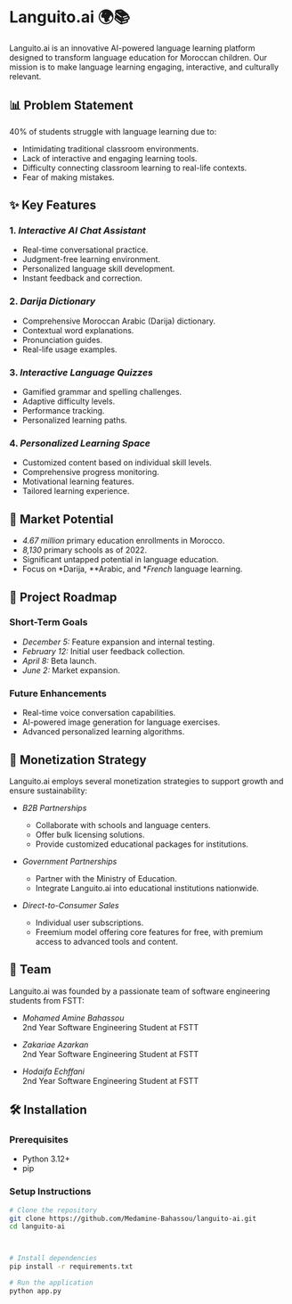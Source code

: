 # Languito.ai 🌍📚

Languito.ai is an innovative AI-powered language learning platform designed to transform language education for Moroccan children. Our mission is to make language learning engaging, interactive, and culturally relevant.



## 📊 Problem Statement

40% of students struggle with language learning due to:
- Intimidating traditional classroom environments.
- Lack of interactive and engaging learning tools.
- Difficulty connecting classroom learning to real-life contexts.
- Fear of making mistakes.



## ✨ Key Features

### 1. *Interactive AI Chat Assistant*
- Real-time conversational practice.
- Judgment-free learning environment.
- Personalized language skill development.
- Instant feedback and correction.

### 2. *Darija Dictionary*
- Comprehensive Moroccan Arabic (Darija) dictionary.
- Contextual word explanations.
- Pronunciation guides.
- Real-life usage examples.

### 3. *Interactive Language Quizzes*
- Gamified grammar and spelling challenges.
- Adaptive difficulty levels.
- Performance tracking.
- Personalized learning paths.

### 4. *Personalized Learning Space*
- Customized content based on individual skill levels.
- Comprehensive progress monitoring.
- Motivational learning features.
- Tailored learning experience.



## 🎯 Market Potential

- *4.67 million* primary education enrollments in Morocco.
- *8,130* primary schools as of 2022.
- Significant untapped potential in language education.
- Focus on *Darija, **Arabic, and **French* language learning.

## 🚀 Project Roadmap

### Short-Term Goals
- *December 5:* Feature expansion and internal testing.
- *February 12:* Initial user feedback collection.
- *April 8:* Beta launch.
- *June 2:* Market expansion.

### Future Enhancements
- Real-time voice conversation capabilities.
- AI-powered image generation for language exercises.
- Advanced personalized learning algorithms.


## 🤝 Monetization Strategy

Languito.ai employs several monetization strategies to support growth and ensure sustainability:

- *B2B Partnerships*
  - Collaborate with schools and language centers.
  - Offer bulk licensing solutions.
  - Provide customized educational packages for institutions.
  
- *Government Partnerships*
  - Partner with the Ministry of Education.
  - Integrate Languito.ai into educational institutions nationwide.

- *Direct-to-Consumer Sales*
  - Individual user subscriptions.
  - Freemium model offering core features for free, with premium access to advanced tools and content.


## 👥 Team

Languito.ai was founded by a passionate team of software engineering students from FSTT:

- *Mohamed Amine Bahassou*  
  2nd Year Software Engineering Student at FSTT

- *Zakariae Azarkan*  
  2nd Year Software Engineering Student at FSTT

- *Hodaifa Echffani*  
  2nd Year Software Engineering Student at FSTT


## 🛠 Installation

### Prerequisites
- Python 3.12+
- pip

### Setup Instructions
```bash
# Clone the repository
git clone https://github.com/Medamine-Bahassou/languito-ai.git
cd languito-ai



# Install dependencies
pip install -r requirements.txt

# Run the application
python app.py
